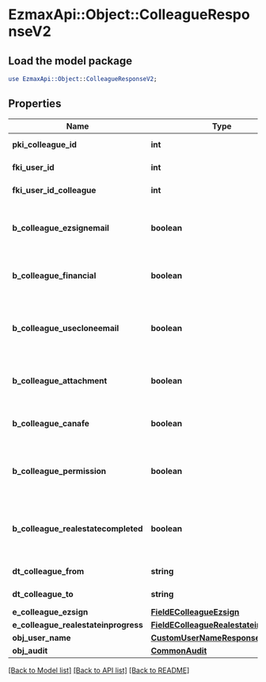 # EzmaxApi::Object::ColleagueResponseV2

## Load the model package
```perl
use EzmaxApi::Object::ColleagueResponseV2;
```

## Properties
Name | Type | Description | Notes
------------ | ------------- | ------------- | -------------
**pki_colleague_id** | **int** | The unique ID of the Colleague | 
**fki_user_id** | **int** | The unique ID of the User | 
**fki_user_id_colleague** | **int** | The unique ID of the User | 
**b_colleague_ezsignemail** | **boolean** | Whether the email can be used by the cloning user in Ezsign | 
**b_colleague_financial** | **boolean** | Whether the cloning user has access to the financial | 
**b_colleague_usecloneemail** | **boolean** | Whether the cloning user has access to the cloned user email to send communications | 
**b_colleague_attachment** | **boolean** | Whether the cloning user has access to the attachment | 
**b_colleague_canafe** | **boolean** | Whether the cloning user has access to canafe | 
**b_colleague_permission** | **boolean** | Whether the cloning user copies the permission of the cloned user | 
**b_colleague_realestatecompleted** | **boolean** | Whether if the cloning user has access to the completed folders in real estate | 
**dt_colleague_from** | **string** | The from of the Colleague | [optional] 
**dt_colleague_to** | **string** | The to of the Colleague | [optional] 
**e_colleague_ezsign** | [**FieldEColleagueEzsign**](FieldEColleagueEzsign.md) |  | 
**e_colleague_realestateinprogress** | [**FieldEColleagueRealestateinprogess**](FieldEColleagueRealestateinprogess.md) |  | 
**obj_user_name** | [**CustomUserNameResponse**](CustomUserNameResponse.md) |  | 
**obj_audit** | [**CommonAudit**](CommonAudit.md) |  | 

[[Back to Model list]](../README.md#documentation-for-models) [[Back to API list]](../README.md#documentation-for-api-endpoints) [[Back to README]](../README.md)


